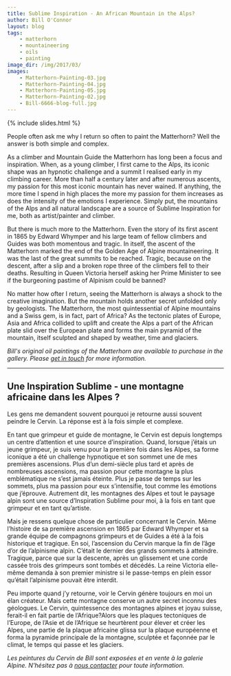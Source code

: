 ```yaml
---
title: Sublime Inspiration - An African Mountain in the Alps?
author: Bill O'Connor
layout: blog
tags:
    - matterhorn
    - mountaineering
    - oils
    - painting
image_dir: /img/2017/03/
images:
    - Matterhorn-Painting-03.jpg
    - Matterhorn-Painting-04.jpg
    - Matterhorn-Painting-05.jpg
    - Matterhorn-Painting-02.jpg
    - Bill-6666-blog-full.jpg
---
```


{% include slides.html %}

People often ask me why I return so often to paint the Matterhorn? Well the answer is both simple and complex.

As a climber and Mountain Guide the Matterhorn has long been a focus and inspiration. When, as a young climber, I first came to the Alps, its iconic shape was an hypnotic challenge and a summit I realised early in my climbing career. More than half a century later and after numerous ascents, my passion for this most iconic mountain has never wained. If anything, the more time I spend in high places the more my passion for them increases as does the intensity of the emotions I experience. Simply put, the mountains of the Alps and all natural landscape are a source of Sublime Inspiration for me, both as artist/painter and climber.

But there is much more to the Matterhorn. Even the story of its first ascent in 1865 by Edward Whymper and his large team of fellow climbers and Guides was both momentous and tragic. In itself, the ascent of the Matterhorn marked the end of the Golden Age of Alpine mountaineering. It was the last of the great summits to be reached. Tragic, because on the descent, after a slip and a broken rope three of the climbers fell to their deaths. Resulting in Queen Victoria herself asking her Prime Minister to see if the burgeoning pastime of Alpinism could be banned?

No matter how ofter I return, seeing the Matterhorn is always a shock to the creative imagination. But the mountain holds another secret unfolded only by geologists. The Matterhorn, the most quintessential of Alpine mountains and a Swiss gem, is in fact, part of Africa? As the tectonic plates of Europe, Asia and Africa collided to uplift and create the Alps a part of the African plate slid over the European plate and forms the main pyramid of the mountain, itself sculpted and shaped by weather, time and glaciers.

<em>Bill's original oil paintings of the Matterhorn are available to purchase in the gallery. Please <a href="http://www.galeriealpine.com/contact/">get in touch</a> for more information.</em>

<hr />

<h2>Une Inspiration Sublime - une montagne africaine dans les Alpes ?</h2>

Les gens me demandent souvent pourquoi je retourne aussi souvent peindre le Cervin. La réponse est à la fois simple et complexe.

En tant que grimpeur et guide de montagne, le Cervin est depuis longtemps un centre d’attention et une source d’inspiration. Quand, lorsque j’étais un jeune grimpeur, je suis venu pour la première fois dans les Alpes, sa forme iconique a été un challenge hypnotique et son sommet une de mes premières ascensions. Plus d’un demi-siècle plus tard et après de nombreuses ascensions, ma passion pour cette montagne la plus emblématique ne s’est jamais éteinte. Plus je passe de temps sur les sommets, plus ma passion pour eux s’intensifie, tout comme les émotions que j’éprouve. Autrement dit, les montagnes des Alpes et tout le paysage alpin sont une source d’Inspiration Sublime pour moi, à la fois en tant que grimpeur et en tant qu’artiste.

Mais je ressens quelque chose de particulier concernant le Cervin. Même l’histoire de sa première ascension en 1865 par Edward Whymper et sa grande équipe de compagnons grimpeurs et de Guides a été à la fois historique et tragique. En soi, l’ascension du Cervin marque la fin de l’âge d’or de l’alpinisme alpin. C’était le dernier des grands sommets à atteindre. Tragique, parce que sur la descente, après un glissement et une corde cassée trois des grimpeurs sont tombés et décédés. La reine Victoria elle-même demanda à son premier ministre si le passe-temps en plein essor qu’était l’alpinisme pouvait être interdit.

Peu importe quand j’y retourne, voir le Cervin génère toujours en moi un élan créateur. Mais cette montagne conserve un autre secret inconnu des géologues. Le Cervin, quintessence des montagnes alpines et joyau suisse, ferait-il en fait partie de l’Afrique?Alors que les plaques tectoniques de l’Europe, de l’Asie et de l’Afrique se heurtèrent pour élever et créer les Alpes, une partie de la plaque africaine glissa sur la plaque européenne et forma la pyramide principale de la montagne, sculptée et façonnée par le climat, le temps qui passe et les glaciers.

<em>Les peintures du Cervin de Bill sont exposées et en vente à la galerie Alpine. N’hésitez pas à <a href="http://www.galeriealpine.com/contact/">nous contacter</a> pour toute information.</em>
